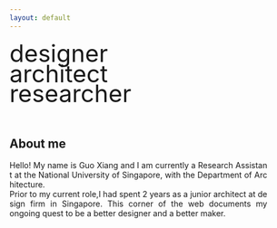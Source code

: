 ```yaml
---
layout: default
---
```

<style>
    .intro-title {
        font-size: 3em;
        margin-bottom: -3%;
    }

    .justify-text {
        text-align: justify;
        padding-right:50px;
    }
</style>

<div class="intro-title">designer</div>
<div class="intro-title">architect</div>
<div class="intro-title">researcher</div>
<div class="intro-title"><br></div>


## About me

<div class="justify-text">
    <p>Hello! My name is Guo Xiang and I am currently a Research Assistant at the National University of Singapore, with the Department of Architecture. Prior to my current role,I had spent 2 years as a junior architect at design firm in Singapore. This corner of the web documents my ongoing quest to be a better designer and a better maker.
    </p>
</div>
